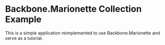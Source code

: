 Backbone.Marionette Collection Example
======================================

This is a simple application reimplemented to use Backbone.Marionette and serve as a tutorial.